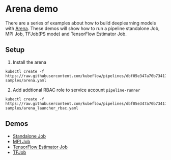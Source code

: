 # Arena demo

There are a series of examples about how to build deeplearning models with [Arena](https://github.com/kubeflow/arena). These demos will show how to run a pipeline standalone Job, MPI Job, TFJob(PS mode) and TensorFlow Estimator Job.

## Setup

1. Install the arena

```
kubectl create -f https://raw.githubusercontent.com/kubeflow/pipelines/dbf05e347a70b734175933b88986f5003369ef99/samples/arena-samples/arena.yaml
```

2. Add addtional RBAC role to service account `pipeline-runner`

```
kubectl create -f https://raw.githubusercontent.com/kubeflow/pipelines/dbf05e347a70b734175933b88986f5003369ef99/samples/arena-samples/arena_launcher_rbac.yaml
```

## Demos

- [Standalone Job](standalonejob/README.md)
- [MPI Job](mpi/README.md)
- [TensorFlow Estimator Job]()
- [TFJob]()


